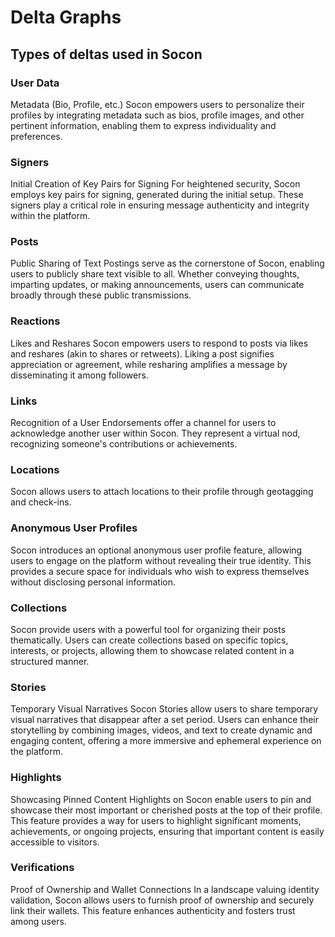 # Delta Graphs

## Types of deltas used in Socon

### User Data
Metadata (Bio, Profile, etc.) Socon empowers users to personalize their profiles by integrating metadata such as bios, profile images, and other pertinent information, enabling them to express individuality and preferences.

### Signers
Initial Creation of Key Pairs for Signing For heightened security, Socon employs key pairs for signing, generated during the initial setup. These signers play a critical role in ensuring message authenticity and integrity within the platform.

### Posts
Public Sharing of Text Postings serve as the cornerstone of Socon, enabling users to publicly share text visible to all. Whether conveying thoughts, imparting updates, or making announcements, users can communicate broadly through these public transmissions.

### Reactions
Likes and Reshares Socon empowers users to respond to posts via likes and reshares (akin to shares or retweets). Liking a post signifies appreciation or agreement, while resharing amplifies a message by disseminating it among followers.

### Links
Recognition of a User Endorsements offer a channel for users to acknowledge another user within Socon. They represent a virtual nod, recognizing someone's contributions or achievements.

### Locations
Socon allows users to attach locations to their profile through geotagging and check-ins. 

### Anonymous User Profiles
Socon introduces an optional anonymous user profile feature, allowing users to engage on the platform without revealing their true identity. This provides a secure space for individuals who wish to express themselves without disclosing personal information.

### Collections
Socon provide users with a powerful tool for organizing their posts thematically. Users can create collections based on specific topics, interests, or projects, allowing them to showcase related content in a structured manner.

### Stories
Temporary Visual Narratives Socon Stories allow users to share temporary visual narratives that disappear after a set period. Users can enhance their storytelling by combining images, videos, and text to create dynamic and engaging content, offering a more immersive and ephemeral experience on the platform.

### Highlights
Showcasing Pinned Content Highlights on Socon enable users to pin and showcase their most important or cherished posts at the top of their profile. This feature provides a way for users to highlight significant moments, achievements, or ongoing projects, ensuring that important content is easily accessible to visitors.

### Verifications
Proof of Ownership and Wallet Connections In a landscape valuing identity validation, Socon allows users to furnish proof of ownership and securely link their wallets. This feature enhances authenticity and fosters trust among users.

